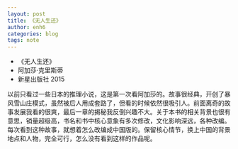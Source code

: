 ```yaml
---
layout: post
title: 《无人生还》
author: enh6
categories: blog
tags: note
---
```


- 《无人生还》
- 阿加莎·克里斯蒂
- 新星出版社 2015

以前只看过一些日本的推理小说，这是第一次看阿加莎的。故事很经典，开创了暴风雪山庄模式，虽然被后人用成套路了，但看的时候依然很吸引人。前面离奇的故事发展我看的很爽，最后一章的揭秘我反倒兴趣不大。关于本书的相关背景也很有意思，销量超级高，书名和书中核心意象有多次修改，文化影响深远，各种改编。每次看到这种故事，就想着怎么改编成中国版的。保留核心情节，换上中国的背景地点和人物，完全可行，怎么没有看到这样的作品呢。